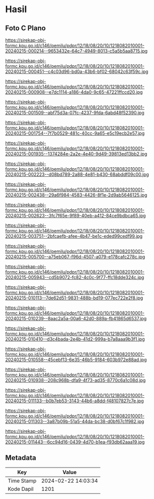 # Hasil

## Foto C Plano

https://sirekap-obj-formc.kpu.go.id/c146/pemilu/pdpr/12/18/08/20/10/1218082010001-20240215-000214--9653432e-64c7-4949-8013-c5a5b5aa8715.jpg

https://sirekap-obj-formc.kpu.go.id/c146/pemilu/pdpr/12/18/08/20/10/1218082010001-20240215-000451--c4c03d96-bd0a-43b6-bf02-68042c63f59c.jpg

https://sirekap-obj-formc.kpu.go.id/c146/pemilu/pdpr/12/18/08/20/10/1218082010001-20240215-000908--e7dc1114-a186-4da0-9c65-47221ffccd20.jpg

https://sirekap-obj-formc.kpu.go.id/c146/pemilu/pdpr/12/18/08/20/10/1218082010001-20240215-001509--abf75d3a-07fc-4237-9fda-6abd48f52390.jpg

https://sirekap-obj-formc.kpu.go.id/c146/pemilu/pdpr/12/18/08/20/10/1218082010001-20240215-001754--7f7b0529-481c-40cc-9a65-e5c19ecb2e57.jpg

https://sirekap-obj-formc.kpu.go.id/c146/pemilu/pdpr/12/18/08/20/10/1218082010001-20240215-001935--1374284e-2a2e-4e40-9d49-39813ed13bb2.jpg

https://sirekap-obj-formc.kpu.go.id/c146/pemilu/pdpr/12/18/08/20/10/1218082010001-20240215-002223--d08bd789-2a88-4e81-b430-68abddf09c00.jpg

https://sirekap-obj-formc.kpu.go.id/c146/pemilu/pdpr/12/18/08/20/10/1218082010001-20240215-002438--29a6f984-4583-4426-8f1e-2d9ab5646125.jpg

https://sirekap-obj-formc.kpu.go.id/c146/pemilu/pdpr/12/18/08/20/10/1218082010001-20240215-002623--3fc7f65e-9f89-40eb-a412-84ce9bdbca65.jpg

https://sirekap-obj-formc.kpu.go.id/c146/pemilu/pdpr/12/18/08/20/10/1218082010001-20240215-003751--2bfcaefb-afee-4b47-be1c-eded99cedf99.jpg

https://sirekap-obj-formc.kpu.go.id/c146/pemilu/pdpr/12/18/08/20/10/1218082010001-20240215-005700--a75eb067-f96d-4507-a079-e178cafc278c.jpg

https://sirekap-obj-formc.kpu.go.id/c146/pemilu/pdpr/12/18/08/20/10/1218082010001-20240215-005943--cd5b9072-fc82-4c0c-9f77-ffc18dde324c.jpg

https://sirekap-obj-formc.kpu.go.id/c146/pemilu/pdpr/12/18/08/20/10/1218082010001-20240215-010113--7de62d51-9831-488b-bd19-077ec722e2f8.jpg

https://sirekap-obj-formc.kpu.go.id/c146/pemilu/pdpr/12/18/08/20/10/1218082010001-20240215-010239--8aac2a5a-00a6-42d0-889a-fb41865d6537.jpg

https://sirekap-obj-formc.kpu.go.id/c146/pemilu/pdpr/12/18/08/20/10/1218082010001-20240215-010410--d3c4bada-2e4b-41d2-999a-b7a8aaa9b3f1.jpg

https://sirekap-obj-formc.kpu.go.id/c146/pemilu/pdpr/12/18/08/20/10/1218082010001-20240215-010558--45cebf13-6e35-46b5-9184-603b972e88ad.jpg

https://sirekap-obj-formc.kpu.go.id/c146/pemilu/pdpr/12/18/08/20/10/1218082010001-20240215-010938--208c968b-dfa9-4f73-ad35-8770c6a1c08d.jpg

https://sirekap-obj-formc.kpu.go.id/c146/pemilu/pdpr/12/18/08/20/10/1218082010001-20240215-011133--b0b7eb53-3143-44b6-a8dd-f48107827c7e.jpg

https://sirekap-obj-formc.kpu.go.id/c146/pemilu/pdpr/12/18/08/20/10/1218082010001-20240215-011303--3a87b09b-51a5-44da-bc38-d0bf67c1f982.jpg

https://sirekap-obj-formc.kpu.go.id/c146/pemilu/pdpr/12/18/08/20/10/1218082010001-20240215-011443--6cc94d16-0439-4d70-b1ea-f93db62aaa19.jpg


## Metadata

| Key        | Value               |
| ---------- | ------------------- |
| Time Stamp | 2024-02-22 14:03:34 |
| Kode Dapil | 1201                |




